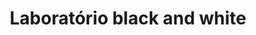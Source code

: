 ---
visible: false
layout: category
title: Laboratório black and white
permalink: /blog/categoria/laboratorio/
pagination: 
  enabled: true
  category: laboratorio
  permalink: /:num/
  sort_field: 'title'
  sort_reverse: false
---